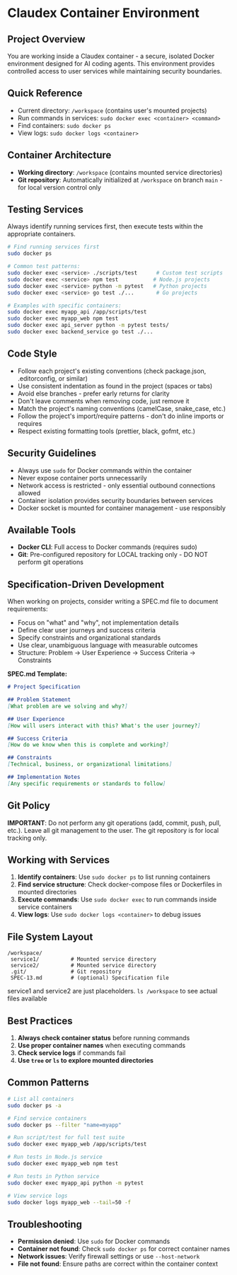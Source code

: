 # Claudex Container Environment

## Project Overview
You are working inside a Claudex container - a secure, isolated Docker environment designed for AI coding agents. This environment provides controlled access to user services while maintaining security boundaries.

## Quick Reference
- Current directory: `/workspace` (contains user's mounted projects)
- Run commands in services: `sudo docker exec <container> <command>`
- Find containers: `sudo docker ps`
- View logs: `sudo docker logs <container>`

## Container Architecture
- **Working directory**: `/workspace` (contains mounted service directories)
- **Git repository**: Automatically initialized at `/workspace` on branch `main` - for local version control only

## Testing Services
Always identify running services first, then execute tests within the appropriate containers.

```bash
# Find running services first
sudo docker ps

# Common test patterns:
sudo docker exec <service> ./scripts/test      # Custom test scripts
sudo docker exec <service> npm test           # Node.js projects
sudo docker exec <service> python -m pytest   # Python projects
sudo docker exec <service> go test ./...       # Go projects

# Examples with specific containers:
sudo docker exec myapp_api /app/scripts/test
sudo docker exec myapp_web npm test
sudo docker exec api_server python -m pytest tests/
sudo docker exec backend_service go test ./...
```

## Code Style
- Follow each project's existing conventions (check package.json, .editorconfig, or similar)
- Use consistent indentation as found in the project (spaces or tabs)
- Avoid else branches - prefer early returns for clarity
- Don't leave comments when removing code, just remove it
- Match the project's naming conventions (camelCase, snake_case, etc.)
- Follow the project's import/require patterns - don't do inline imports or requires
- Respect existing formatting tools (prettier, black, gofmt, etc.)

## Security Guidelines
- Always use `sudo` for Docker commands within the container
- Never expose container ports unnecessarily
- Network access is restricted - only essential outbound connections allowed
- Container isolation provides security boundaries between services
- Docker socket is mounted for container management - use responsibly

## Available Tools
- **Docker CLI**: Full access to Docker commands (requires sudo)
- **Git**: Pre-configured repository for LOCAL tracking only - DO NOT perform git operations

## Specification-Driven Development
When working on projects, consider writing a SPEC.md file to document requirements:

- Focus on "what" and "why", not implementation details
- Define clear user journeys and success criteria
- Specify constraints and organizational standards
- Use clear, unambiguous language with measurable outcomes
- Structure: Problem → User Experience → Success Criteria → Constraints

**SPEC.md Template:**
```markdown
# Project Specification

## Problem Statement
[What problem are we solving and why?]

## User Experience
[How will users interact with this? What's the user journey?]

## Success Criteria
[How do we know when this is complete and working?]

## Constraints
[Technical, business, or organizational limitations]

## Implementation Notes
[Any specific requirements or standards to follow]
```

## Git Policy
**IMPORTANT**: Do not perform any git operations (add, commit, push, pull, etc.). Leave all git management to the user. The git repository is for local tracking only.

## Working with Services
1. **Identify containers**: Use `sudo docker ps` to list running containers
2. **Find service structure**: Check docker-compose files or Dockerfiles in mounted directories
3. **Execute commands**: Use `sudo docker exec` to run commands inside service containers
4. **View logs**: Use `sudo docker logs <container>` to debug issues

## File System Layout
```
/workspace/
 service1/          # Mounted service directory
 service2/          # Mounted service directory
 .git/              # Git repository
 SPEC-13.md         # (optional) Specification file
```

service1 and service2 are just placeholders. `ls /workspace` to see actual files available

## Best Practices
1. **Always check container status** before running commands
2. **Use proper container names** when executing commands
3. **Check service logs** if commands fail
4. **Use `tree` or `ls` to explore mounted directories**

## Common Patterns
```bash
# List all containers
sudo docker ps -a

# Find service containers
sudo docker ps --filter "name=myapp"

# Run script/test for full test suite
sudo docker exec myapp_web /app/scripts/test

# Run tests in Node.js service
sudo docker exec myapp_web npm test

# Run tests in Python service
sudo docker exec myapp_api python -m pytest

# View service logs
sudo docker logs myapp_web --tail=50 -f
```

## Troubleshooting
- **Permission denied**: Use `sudo` for Docker commands
- **Container not found**: Check `sudo docker ps` for correct container names
- **Network issues**: Verify firewall settings or use `--host-network`
- **File not found**: Ensure paths are correct within the container context
